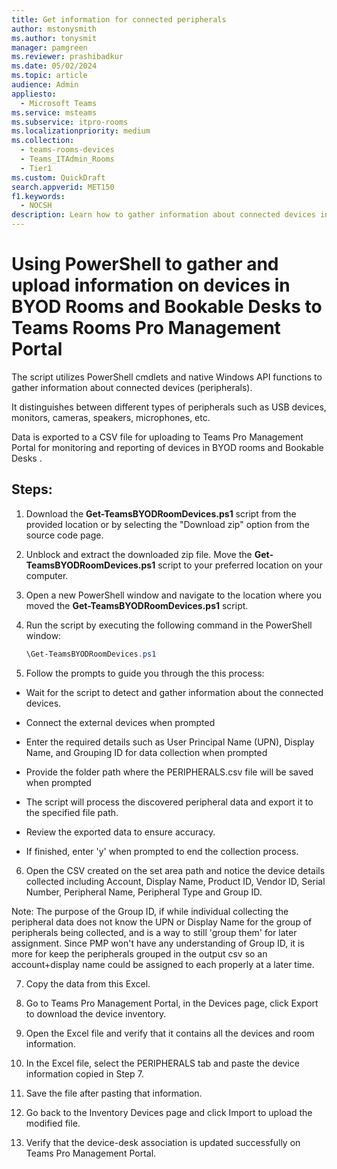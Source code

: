 ```yaml
---
title: Get information for connected peripherals
author: mstonysmith
ms.author: tonysmit
manager: pamgreen
ms.reviewer: prashibadkur
ms.date: 05/02/2024  
ms.topic: article
audience: Admin
appliesto: 
  - Microsoft Teams
ms.service: msteams  
ms.subservice: itpro-rooms
ms.localizationpriority: medium
ms.collection: 
  - teams-rooms-devices
  - Teams_ITAdmin_Rooms
  - Tier1
ms.custom: QuickDraft 
search.appverid: MET150  
f1.keywords:
  - NOCSH
description: Learn how to gather information about connected devices in Microsoft Teams using PowerShell and upload the data to the Teams Pro Management portal for BYOD monitoring and reporting.
---
```

  
# Using PowerShell to gather and upload information on devices in BYOD Rooms and Bookable Desks to Teams Rooms Pro Management Portal 

The script utilizes PowerShell cmdlets and native Windows API functions to gather information about connected devices (peripherals). 

It distinguishes between different types of peripherals such as USB devices, monitors, cameras, speakers, microphones, etc. 

Data is exported to a CSV file for uploading to Teams Pro Management Portal for monitoring and reporting of devices in BYOD rooms and Bookable Desks . 

## Steps:

1. Download the **Get-TeamsBYODRoomDevices.ps1** script from the provided location or by selecting the "Download zip" option from the source code page.

1. Unblock and extract the downloaded zip file. Move the **Get-TeamsBYODRoomDevices.ps1** script to your preferred location on your computer.

1. Open a new PowerShell window and navigate to the location where you moved the **Get-TeamsBYODRoomDevices.ps1** script.

4. Run the script by executing the following command in the PowerShell window:

   ```powershell
   \Get-TeamsBYODRoomDevices.ps1
   ```
5. Follow the prompts to guide you through the this process:

- Wait for the script to detect and gather information about the connected devices. 

- Connect the external devices when prompted 

- Enter the required details such as User Principal Name (UPN), Display Name, and Grouping ID for data collection when prompted 

- Provide the folder path where the PERIPHERALS.csv file will be saved when prompted 

- The script will process the discovered peripheral data and export it to the specified file path. 

- Review the exported data to ensure accuracy. 

- If finished, enter 'y' when prompted to end the collection process. 

6. Open the CSV created on the set area path and notice the device details collected including Account, Display Name, Product ID, Vendor ID, Serial Number, Peripheral Name, Peripheral Type and Group ID. 

Note: The purpose of the Group ID, if while individual collecting the peripheral data does not know the UPN or Display Name for the group of peripherals being collected, and is a way to still 'group them' for later assignment. Since PMP won't have any understanding of Group ID, it is more for keep the peripherals grouped in the output csv so an account+display name could be assigned to each properly at a later time. 

7. Copy the data from this Excel.  

8. Go to Teams Pro Management Portal, in the Devices page, click Export to download the device inventory. 

9. Open the Excel file and verify that it contains all the devices and room information. 

10. In the Excel file, select the PERIPHERALS tab and paste the device information copied in Step 7. 

11. Save the file after pasting that information. 

12. Go back to the Inventory Devices page and click Import to upload the modified file. 

13. Verify that the device-desk association is updated successfully on Teams Pro Management Portal. 